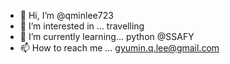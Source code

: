- 👋 Hi, I’m @qminlee723
- 👀 I’m interested in ... travelling
- 🌱 I’m currently learning... python @SSAFY
- 📫 How to reach me ... gyumin.q.lee@gmail.com

<!---
qminlee723/qminlee723 is a ✨ special ✨ repository because its `README.md` (this file) appears on your GitHub profile.
You can click the Preview link to take a look at your changes.
--->
